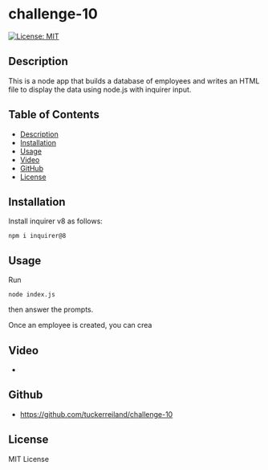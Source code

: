 # challenge-10

[![License: MIT](https://img.shields.io/badge/License-MIT-yellow.svg)](https://opensource.org/licenses/MIT)
    
## Description

This is a node app that builds a database of employees and writes an HTML file to display the data using node.js with inquirer input.


## Table of Contents
* [Description](#description)
* [Installation](#installation)
* [Usage](#usage)
* [Video](#video)
* [GitHub](#github)
* [License](#license)

## Installation
Install inquirer v8 as follows: 

```
npm i inquirer@8
```

## Usage
Run

```
node index.js
```

then answer the prompts.

Once an employee is created, you can crea

## Video

* 

## Github

* https://github.com/tuckerreiland/challenge-10

## License

MIT License

